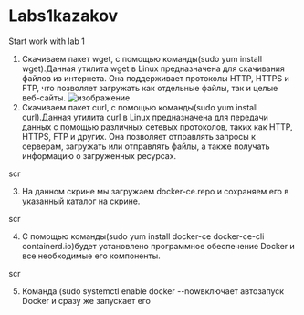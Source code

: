 # Labs1kazakov

Start work with lab 1
1. Скачиваем пакет wget, с помощью команды(sudo yum install wget).Данная утилита wget в Linux предназначена для скачивания файлов из интернета. Она поддерживает протоколы HTTP, HTTPS и FTP, что позволяет загружать как отдельные файлы, так и целые веб-сайты.
![изображение](https://github.com/user-attachments/assets/9c704924-ce0b-41b7-b447-5a6ffeb68977)
2. Скачиваем пакет curl, с помощью команды(sudo yum install curl).Данная утилита curl в Linux предназначена для передачи данных с помощью различных сетевых протоколов, таких как HTTP, HTTPS, FTP и других. Она позволяет отправлять запросы к серверам, загружать или отправлять файлы, а также получать информацию о загруженных ресурсах.

scr

3. На данном скрине мы загружаем docker-ce.repo и сохраняем его в указанный каталог на скрине.

scr

4. С помощью команды(sudo yum install docker-ce docker-ce-cli containerd.io)будет установлено программное обеспечение Docker и все необходимые его компоненты.

scr

5. Команда (sudo systemctl enable docker --nowвключает автозапуск Docker и сразу же запускает его
